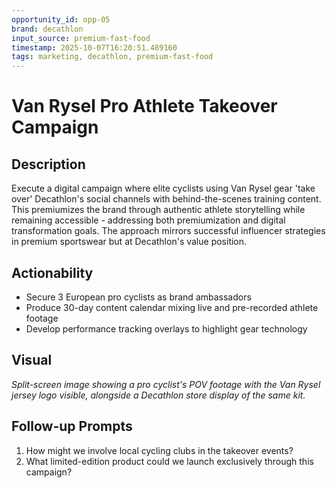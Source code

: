 ```yaml
---
opportunity_id: opp-05
brand: decathlon
input_source: premium-fast-food
timestamp: 2025-10-07T16:20:51.489160
tags: marketing, decathlon, premium-fast-food
---
```


# Van Rysel Pro Athlete Takeover Campaign

## Description

Execute a digital campaign where elite cyclists using Van Rysel gear 'take over' Decathlon's social channels with behind-the-scenes training content. This premiumizes the brand through authentic athlete storytelling while remaining accessible - addressing both premiumization and digital transformation goals. The approach mirrors successful influencer strategies in premium sportswear but at Decathlon's value position.

## Actionability

- Secure 3 European pro cyclists as brand ambassadors
- Produce 30-day content calendar mixing live and pre-recorded athlete footage
- Develop performance tracking overlays to highlight gear technology

## Visual

*Split-screen image showing a pro cyclist's POV footage with the Van Rysel jersey logo visible, alongside a Decathlon store display of the same kit.*

## Follow-up Prompts

1. How might we involve local cycling clubs in the takeover events?
2. What limited-edition product could we launch exclusively through this campaign?
